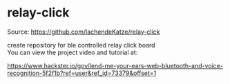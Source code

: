 # relay-click

Source:
https://github.com/lachendeKatze/relay-click

create repository for ble controlled relay click board
</br>
You can view the project video and tutorial at:

https://www.hackster.io/gov/lend-me-your-ears-web-bluetooth-and-voice-recognition-5f2f1b?ref=user&ref_id=73379&offset=1
